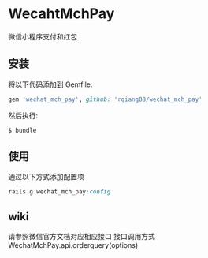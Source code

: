 # WecahtMchPay

微信小程序支付和红包

## 安装

将以下代码添加到 Gemfile:

```ruby
gem 'wechat_mch_pay', github: 'rqiang88/wechat_mch_pay'
```

然后执行:

    $ bundle

## 使用

通过以下方式添加配置项

```ruby
rails g wechat_mch_pay:config
```
## wiki

请参照微信官方文档对应相应接口
接口调用方式 WechatMchPay.api.orderquery(options)
